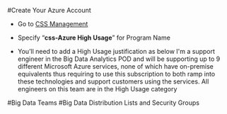 
#Create Your Azure Account
   * Go to [CSS Management](https://microsoft.sharepoint.com/teams/azureinternal/CSSMgmt/SitePages/Home.aspx)

   * Specify “**css-Azure High Usage**” for Program Name 

   * You’ll need to add a High Usage justification as below
        I'm a support engineer in the Big Data Analytics POD and will be supporting up to 9 different Microsoft Azure 
        services, none of which have on-premise equivalents thus requiring to use this subscription to both ramp into 
        these technologies and support customers using the services. All engineers on this team are in the High Usage 
        category

#Big Data Teams
#Big Data Distribution Lists and Security Groups

